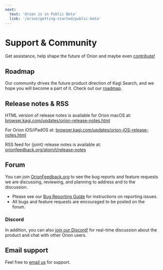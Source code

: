 ```yaml
---
next:
  text: 'Orion is in Public Beta'
  link: '/orion/getting-started/public-beta'
---
```


# Support & Community

Get assistance, help shape the future of Orion and maybe even [contribute!](./contribute.md)

## Roadmap

Our community drives the future product direction of Kagi Search, and we hope you will become a part of it.
Check out our [roadmap](https://orionfeedback.org/roadmap).

## Release notes & RSS

HTML version of release notes is available for Orion macOS at:
[browser.kagi.com/updates/orion-release-notes.html](https://browser.kagi.com/updates/orion-release-notes.html)

For Orion iOS/iPadOS at:
[browser.kagi.com/updates/orion-iOS-release-notes.html](https://browser.kagi.com/updates/orion-iOSrelease-notes.html)

RSS feed for (joint) release notes is available at:
[orionfeedback.org/atom/t/release-notes](https://orionfeedback.org/atom/t/release-notes)


## Forum
You can join [OrionFeedback.org](https://orionfeedback.org/) to see the bug reports and feature requests we are discussing, reviewing, and planning to address
and to the discussion.

- Please see our [Bug Reporting Guide](./troubleshooting/bug-reporting.md) for instructions on reporting issues.
- All bugs and feature requests are encouraged to be posted on the forum.

### Discord

In addition, you can also [join our Discord!](discord-server.md) for real-time discussion about
the product and chat with other Orion users.

## Email support

Feel free to [email us](email-support.md) for support.

